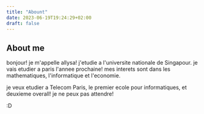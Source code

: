 ```yaml
---
title: "Abount"
date: 2023-06-19T19:24:29+02:00
draft: false
---
```


## About me 

bonjour! je m'appelle allysa! j'etudie a l'universite nationale de Singapour. je vais etudier a paris l'annee prochaine! mes interets sont dans les mathematiques, l'informatique et l'economie.

je veux etudier a Telecom Paris, le premier ecole pour informatiques, et deuxieme overall! je ne peux pas attendre!

:D
